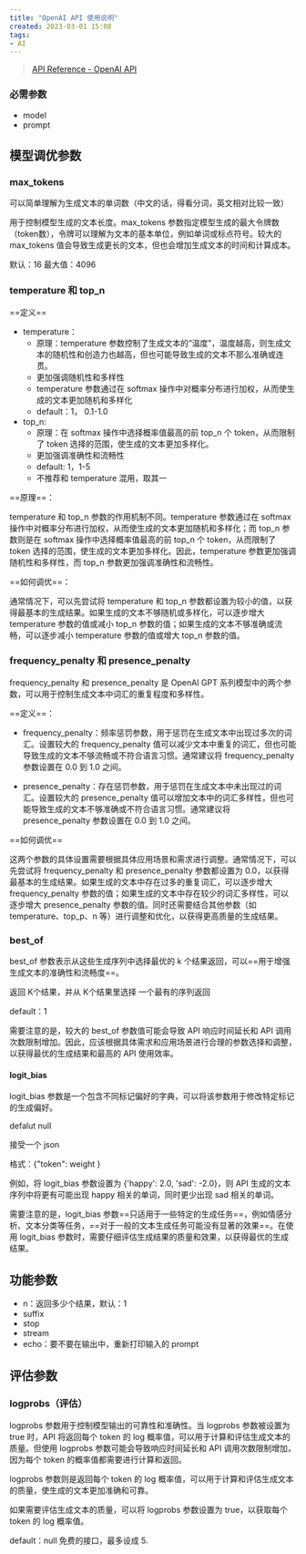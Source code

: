 ```yaml
---
title: "OpenAI API 使用说明"
created: 2023-03-01 15:08
tags:
- AI
---
```


> [API Reference - OpenAI API](https://platform.openai.com/docs/api-reference/completions)

### 必需参数
- model
- prompt

## 模型调优参数

### max_tokens

可以简单理解为生成文本的单词数（中文的话，得看分词，英文相对比较一致）

用于控制模型生成的文本长度。max_tokens 参数指定模型生成的最大令牌数（token数），令牌可以理解为文本的基本单位，例如单词或标点符号。较大的 max_tokens 值会导致生成更长的文本，但也会增加生成文本的时间和计算成本。

默认：16
最大值：4096

### temperature 和 top_n

==定义==
- temperature：
	- 原理：temperature 参数控制了生成文本的“温度”，温度越高，则生成文本的随机性和创造力也越高，但也可能导致生成的文本不那么准确或连贯。
	- 更加强调随机性和多样性
	- temperature 参数通过在 softmax 操作中对概率分布进行加权，从而使生成的文本更加随机和多样化
	- default：1， 0.1-1.0
- top_n: 
	- 原理：在 softmax 操作中选择概率值最高的前 top_n 个 token，从而限制了 token 选择的范围，使生成的文本更加多样化。
	- 更加强调准确性和流畅性
	- default: 1，1-5
	- 不推荐和 temperature 混用，取其一

==原理==：

temperature 和 top_n 参数的作用机制不同。temperature 参数通过在 softmax 操作中对概率分布进行加权，从而使生成的文本更加随机和多样化；而 top_n 参数则是在 softmax 操作中选择概率值最高的前 top_n 个 token，从而限制了 token 选择的范围，使生成的文本更加多样化。因此，temperature 参数更加强调随机性和多样性，而 top_n 参数更加强调准确性和流畅性。

==如何调优==：

通常情况下，可以先尝试将 temperature 和 top_n 参数都设置为较小的值，以获得最基本的生成结果。如果生成的文本不够随机或多样化，可以逐步增大 temperature 参数的值或减小 top_n 参数的值；如果生成的文本不够准确或流畅，可以逐步减小 temperature 参数的值或增大 top_n 参数的值。

### frequency_penalty 和 presence_penalty

frequency_penalty 和 presence_penalty 是 OpenAI GPT 系列模型中的两个参数，可以用于控制生成文本中词汇的重复程度和多样性。

==定义==：
-   frequency_penalty：频率惩罚参数，用于惩罚在生成文本中出现过多次的词汇。设置较大的 frequency_penalty 值可以减少文本中重复的词汇，但也可能导致生成的文本不够流畅或不符合语言习惯。通常建议将 frequency_penalty 参数设置在 0.0 到 1.0 之间。
    
-   presence_penalty：存在惩罚参数，用于惩罚在生成文本中未出现过的词汇。设置较大的 presence_penalty 值可以增加文本中的词汇多样性，但也可能导致生成的文本不够准确或不符合语言习惯。通常建议将 presence_penalty 参数设置在 0.0 到 1.0 之间。

==如何调优==

这两个参数的具体设置需要根据具体应用场景和需求进行调整。通常情况下，可以先尝试将 frequency_penalty 和 presence_penalty 参数都设置为 0.0，以获得最基本的生成结果。如果生成的文本中存在过多的重复词汇，可以逐步增大 frequency_penalty 参数的值；如果生成的文本中存在较少的词汇多样性，可以逐步增大 presence_penalty 参数的值。同时还需要结合其他参数（如 temperature、top_p、n 等）进行调整和优化，以获得更高质量的生成结果。


### best_of

best_of 参数表示从这些生成序列中选择最优的 k 个结果返回，可以==用于增强生成文本的准确性和流畅度==。

返回 K个结果，并从 K个结果里选择 一个最有的序列返回

default：1


需要注意的是，较大的 best_of 参数值可能会导致 API 响应时间延长和 API 调用次数限制增加。因此，应该根据具体需求和应用场景进行合理的参数选择和调整，以获得最优的生成结果和最高的 API 使用效率。

#### logit_bias

logit_bias 参数是一个包含不同标记偏好的字典，可以将该参数用于修改特定标记的生成偏好。

defalut null

接受一个 json

格式：{"token": weight }

例如，将 logit_bias 参数设置为 {'happy': 2.0, 'sad': -2.0}，则 API 生成的文本序列中将更有可能出现 happy 相关的单词，同时更少出现 sad 相关的单词。

需要注意的是，logit_bias 参数==只适用于一些特定的生成任务==，例如情感分析、文本分类等任务，==对于一般的文本生成任务可能没有显著的效果==。在使用 logit_bias 参数时，需要仔细评估生成结果的质量和效果，以获得最优的生成结果。


## 功能参数

- n：返回多少个结果，默认：1
- suffix
- stop
- stream
- echo：要不要在输出中，重新打印输入的 prompt

## 评估参数

### logprobs（评估）


logprobs 参数用于控制模型输出的可靠性和准确性。当 logprobs 参数被设置为 true 时，API 将返回每个 token 的 log 概率值，可以用于计算和评估生成文本的质量。但使用 logprobs 参数可能会导致响应时间延长和 API 调用次数限制增加，因为每个 token 的概率值都需要进行计算和返回。



logprobs 参数则是返回每个 token 的 log 概率值，可以用于计算和评估生成文本的质量，使生成的文本更加准确和可靠。


如果需要评估生成文本的质量，可以将 logprobs 参数设置为 true，以获取每个 token 的 log 概率值。

default：null
免费的接口，最多设成 5.
















